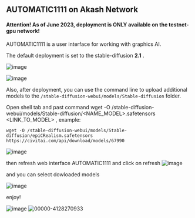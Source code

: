 ## AUTOMATIC1111 on Akash Network
#### Attention! As of June 2023, deployment is ONLY available on the testnet-gpu network!

AUTOMATIC1111 is a user interface for working with graphics AI.

The default deployment is set to the stable-diffusion **2.1** .



![image](https://github.com/Dimokus88/awesome-akash/assets/23629420/51256fc0-96cf-4418-a104-88e752ba541c)


![image](https://github.com/Dimokus88/awesome-akash/assets/23629420/1d369298-4e9e-4044-9dfc-4861bff43527)


Also, after deployment, you can use the command line to upload additional models to the `/stable-diffusion-webui/models/Stable-diffusion` folder.

Open shell tab and past command wget -O /stable-diffusion-webui/models/Stable-diffusion/<NAME_MODEL>.safetensors <LINK_TO_MODEL> , example:

`wget -O /stable-diffusion-webui/models/Stable-diffusion/epiCRealism.safetensors https://civitai.com/api/download/models/67990`

![image](https://github.com/Dimokus88/awesome-akash/assets/23629420/f1f2bce1-adae-45a1-b5d6-078293cb2829)

then refresh web interface AUTOMATIC1111 and click on refresh
![image](https://github.com/Dimokus88/awesome-akash/assets/23629420/d1df8759-e3ba-4752-8ffa-352b5733cee4)

and you can select dowloaded models

![image](https://github.com/Dimokus88/awesome-akash/assets/23629420/02a8a933-7b3e-435f-b8bf-27af487b4c8e)

enjoy!

![image](https://github.com/Dimokus88/awesome-akash/assets/23629420/f86e0a8e-8293-4101-8cfa-25862cbf638b)
![00000-4128270933](https://github.com/Dimokus88/awesome-akash/assets/23629420/9288d059-87af-4ddb-9a0a-d4cd182bca63)

